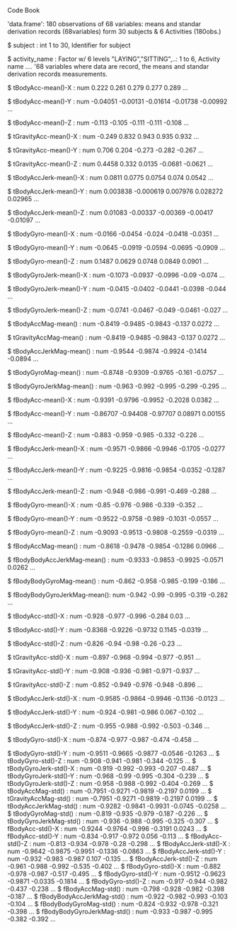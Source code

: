 Code Book

'data.frame':	180 observations of  68 variables: means and standar derivation records (68variables) form 30 subjects & 6 Activities (180obs.) 
 
$ subject                    : int  1 to 30, Identifier for subject
 
$ activity_name              : Factor w/ 6 levels "LAYING","SITTING",..: 1 to 6, Activity name
 ....
 '68 variables where data are record, the means and standar derivation records measurements.
 
$ tBodyAcc-mean()-X          : num  0.222 0.261 0.279 0.277 0.289 ...
 
$ tBodyAcc-mean()-Y          : num  -0.04051 -0.00131 -0.01614 -0.01738 -0.00992 ...
 
$ tBodyAcc-mean()-Z          : num  -0.113 -0.105 -0.111 -0.111 -0.108 ...
 
$ tGravityAcc-mean()-X       : num  -0.249 0.832 0.943 0.935 0.932 ...
 
$ tGravityAcc-mean()-Y       : num  0.706 0.204 -0.273 -0.282 -0.267 ...
 
$ tGravityAcc-mean()-Z       : num  0.4458 0.332 0.0135 -0.0681 -0.0621 ...
 
$ tBodyAccJerk-mean()-X      : num  0.0811 0.0775 0.0754 0.074 0.0542 ...
 
$ tBodyAccJerk-mean()-Y      : num  0.003838 -0.000619 0.007976 0.028272 0.02965 ...
 
$ tBodyAccJerk-mean()-Z      : num  0.01083 -0.00337 -0.00369 -0.00417 -0.01097 ...
 
$ tBodyGyro-mean()-X         : num  -0.0166 -0.0454 -0.024 -0.0418 -0.0351 ...
 
$ tBodyGyro-mean()-Y         : num  -0.0645 -0.0919 -0.0594 -0.0695 -0.0909 ...
 
$ tBodyGyro-mean()-Z         : num  0.1487 0.0629 0.0748 0.0849 0.0901 ...
 
$ tBodyGyroJerk-mean()-X     : num  -0.1073 -0.0937 -0.0996 -0.09 -0.074 ...
 
$ tBodyGyroJerk-mean()-Y     : num  -0.0415 -0.0402 -0.0441 -0.0398 -0.044 ...
 
$ tBodyGyroJerk-mean()-Z     : num  -0.0741 -0.0467 -0.049 -0.0461 -0.027 ...
 
$ tBodyAccMag-mean()         : num  -0.8419 -0.9485 -0.9843 -0.137 0.0272 ...
 
$ tGravityAccMag-mean()      : num  -0.8419 -0.9485 -0.9843 -0.137 0.0272 ...
 
$ tBodyAccJerkMag-mean()     : num  -0.9544 -0.9874 -0.9924 -0.1414 -0.0894 ...
 
$ tBodyGyroMag-mean()        : num  -0.8748 -0.9309 -0.9765 -0.161 -0.0757 ...
 
$ tBodyGyroJerkMag-mean()    : num  -0.963 -0.992 -0.995 -0.299 -0.295 ...
 
$ fBodyAcc-mean()-X          : num  -0.9391 -0.9796 -0.9952 -0.2028 0.0382 ...
 
$ fBodyAcc-mean()-Y          : num  -0.86707 -0.94408 -0.97707 0.08971 0.00155 ...
 
$ fBodyAcc-mean()-Z          : num  -0.883 -0.959 -0.985 -0.332 -0.226 ...
 
$ fBodyAccJerk-mean()-X      : num  -0.9571 -0.9866 -0.9946 -0.1705 -0.0277 ...

$ fBodyAccJerk-mean()-Y      : num  -0.9225 -0.9816 -0.9854 -0.0352 -0.1287 ...
 
$ fBodyAccJerk-mean()-Z      : num  -0.948 -0.986 -0.991 -0.469 -0.288 ...
 
$ fBodyGyro-mean()-X         : num  -0.85 -0.976 -0.986 -0.339 -0.352 ...
 
$ fBodyGyro-mean()-Y         : num  -0.9522 -0.9758 -0.989 -0.1031 -0.0557 ...
 
$ fBodyGyro-mean()-Z         : num  -0.9093 -0.9513 -0.9808 -0.2559 -0.0319 ...
 
$ fBodyAccMag-mean()         : num  -0.8618 -0.9478 -0.9854 -0.1286 0.0966 ...
 
$ fBodyBodyAccJerkMag-mean() : num  -0.9333 -0.9853 -0.9925 -0.0571 0.0262 ...
 
$ fBodyBodyGyroMag-mean()    : num  -0.862 -0.958 -0.985 -0.199 -0.186 ...
 
$ fBodyBodyGyroJerkMag-mean(): num  -0.942 -0.99 -0.995 -0.319 -0.282 ...
 
$ tBodyAcc-std()-X           : num  -0.928 -0.977 -0.996 -0.284 0.03 ...
 
$ tBodyAcc-std()-Y           : num  -0.8368 -0.9226 -0.9732 0.1145 -0.0319 ...
 
$ tBodyAcc-std()-Z           : num  -0.826 -0.94 -0.98 -0.26 -0.23 ...
 
$ tGravityAcc-std()-X        : num  -0.897 -0.968 -0.994 -0.977 -0.951 ...
 
$ tGravityAcc-std()-Y        : num  -0.908 -0.936 -0.981 -0.971 -0.937 ...
 
$ tGravityAcc-std()-Z        : num  -0.852 -0.949 -0.976 -0.948 -0.896 ...
 
$ tBodyAccJerk-std()-X       : num  -0.9585 -0.9864 -0.9946 -0.1136 -0.0123 ...

$ tBodyAccJerk-std()-Y       : num  -0.924 -0.981 -0.986 0.067 -0.102 ...
 
$ tBodyAccJerk-std()-Z       : num  -0.955 -0.988 -0.992 -0.503 -0.346 ...
 
$ tBodyGyro-std()-X          : num  -0.874 -0.977 -0.987 -0.474 -0.458 ...
 
$ tBodyGyro-std()-Y          : num  -0.9511 -0.9665 -0.9877 -0.0546 -0.1263 ...
$ tBodyGyro-std()-Z          : num  -0.908 -0.941 -0.981 -0.344 -0.125 ...
$ tBodyGyroJerk-std()-X      : num  -0.919 -0.992 -0.993 -0.207 -0.487 ...
$ tBodyGyroJerk-std()-Y      : num  -0.968 -0.99 -0.995 -0.304 -0.239 ...
$ tBodyGyroJerk-std()-Z      : num  -0.958 -0.988 -0.992 -0.404 -0.269 ...
$ tBodyAccMag-std()          : num  -0.7951 -0.9271 -0.9819 -0.2197 0.0199 ...
$ tGravityAccMag-std()       : num  -0.7951 -0.9271 -0.9819 -0.2197 0.0199 ...
$ tBodyAccJerkMag-std()      : num  -0.9282 -0.9841 -0.9931 -0.0745 -0.0258 ...
$ tBodyGyroMag-std()         : num  -0.819 -0.935 -0.979 -0.187 -0.226 ...
$ tBodyGyroJerkMag-std()     : num  -0.936 -0.988 -0.995 -0.325 -0.307 ...
$ fBodyAcc-std()-X           : num  -0.9244 -0.9764 -0.996 -0.3191 0.0243 ...
$ fBodyAcc-std()-Y           : num  -0.834 -0.917 -0.972 0.056 -0.113 ...
$ fBodyAcc-std()-Z           : num  -0.813 -0.934 -0.978 -0.28 -0.298 ...
$ fBodyAccJerk-std()-X       : num  -0.9642 -0.9875 -0.9951 -0.1336 -0.0863 ...
$ fBodyAccJerk-std()-Y       : num  -0.932 -0.983 -0.987 0.107 -0.135 ...
$ fBodyAccJerk-std()-Z       : num  -0.961 -0.988 -0.992 -0.535 -0.402 ...
$ fBodyGyro-std()-X          : num  -0.882 -0.978 -0.987 -0.517 -0.495 ...
$ fBodyGyro-std()-Y          : num  -0.9512 -0.9623 -0.9871 -0.0335 -0.1814 ...
$ fBodyGyro-std()-Z          : num  -0.917 -0.944 -0.982 -0.437 -0.238 ...
$ fBodyAccMag-std()          : num  -0.798 -0.928 -0.982 -0.398 -0.187 ...
$ fBodyBodyAccJerkMag-std()  : num  -0.922 -0.982 -0.993 -0.103 -0.104 ...
$ fBodyBodyGyroMag-std()     : num  -0.824 -0.932 -0.978 -0.321 -0.398 ...
$ fBodyBodyGyroJerkMag-std() : num  -0.933 -0.987 -0.995 -0.382 -0.392 ...
